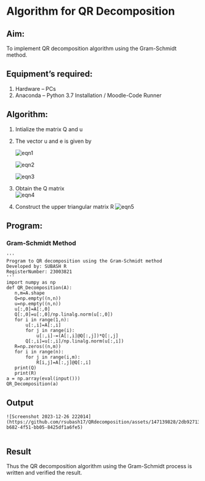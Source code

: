 # Algorithm for QR Decomposition
## Aim:
To implement QR decomposition algorithm using the Gram-Schmidt method.
## Equipment’s required:
1.	Hardware – PCs
2.	Anaconda – Python 3.7 Installation / Moodle-Code Runner
## Algorithm:
1.	Intialize the matrix Q and u
2.	The vector u and e is given by

    ![eqn1](./ex4.jpg)

    ![eqn2](./ex6.jpg)

    ![eqn3](./ex3.jpg)

3.	Obtain the Q matrix   
    ![eqn4](./ex1.jpg)
4.	Construct the upper triangular matrix R
    ![eqn5](./ex2.jpg)



## Program:
### Gram-Schmidt Method
```
''' 
Program to QR decomposition using the Gram-Schmidt method
Developed by: SUBASH R
RegisterNumber: 23003821
'''
import numpy as np
def QR_Decomposition(A):
   n,m=A.shape
   Q=np.empty((n,n))
   u=np.empty((n,n))
   u[:,0]=A[:,0]
   Q[:,0]=u[:,0]/np.linalg.norm(u[:,0])
   for i in range(1,n):
       u[:,i]=A[:,i]
       for j in range(i):
           u[:,i]-=(A[:,i]@Q[:,j])*Q[:,j]
       Q[:,i]=u[:,i]/np.linalg.norm(u[:,i])
   R=np.zeros((n,m))
   for i in range(n):
       for j in range(i,m):
           R[i,j]=A[:,j]@Q[:,i]
   print(Q)
   print(R)
a = np.array(eval(input()))
QR_Decomposition(a)
```

## Output
```
![Screenshot 2023-12-26 222014](https://github.com/rsubash17/QRdecomposition/assets/147139828/2db92713-b682-4f51-bb05-8425df1a6fe5)


```

## Result
Thus the QR decomposition algorithm using the Gram-Schmidt process is written and verified the result.

